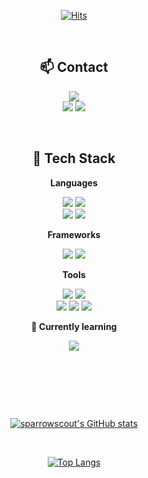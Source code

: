 <div align="center">
    

    
[![Hits](https://hits.seeyoufarm.com/api/count/incr/badge.svg?url=https%3A%2F%2Fgithub.com%2Fsparrowscout&count_bg=%230042FF&title_bg=%23000000&icon=&icon_color=%23E7E7E7&title=visits&edge_flat=false)](https://hits.seeyoufarm.com)
    
<br/>

## 📫 Contact

<p>
    
<a href="mailto:sparrowscout.0000@gmail.com"> <img src="https://img.shields.io/badge/sparrowscout.0000@gmail.com-005FF9?style=for-the-badge&logo=Mail.Ru&logoColor=ffffff"/></a><br/>
<a href="https://sparrowscout.github.io"> <img src="https://img.shields.io/badge/GitHub-181717?style=for-the-badge&logo=GitHub&logoColor=ffffff"/></a>
<a href="https://velog.io/@sparrowscout"> <img src="https://img.shields.io/badge/Velog-20C997?style=for-the-badge&logo=Velog&logoColor=ffffff"/></a>
 
  
  </p>
   
    
<br/>
    
    
    
## 🔭 Tech Stack

<p>
    
**Languages**


<img src="https://img.shields.io/badge/HTML-E34F26?style=for-the-badge&logo=HTML5&logoColor=white">
<img src="https://img.shields.io/badge/CSS-1572B6?style=for-the-badge&logo=CSS3&logoColor=white"> <br/>
<img src="https://img.shields.io/badge/JavaScript-F7DF1E?style=for-the-badge&logo=JavaScript&logoColor=000000"/>
<img src="https://img.shields.io/badge/TypeScript-3178C6?style=for-the-badge&logo=TypeScript&logoColor=ffffff"/>
  
</p>

<p>

**Frameworks**

<img src="https://img.shields.io/badge/React-61DAFB?style=for-the-badge&logo=React&logoColor=000000"/>
<img src="https://img.shields.io/badge/Next.js-000000?style=for-the-badge&logo=Next.js&logoColor=ffffff"/>

</p>

<p>

**Tools** 


<img src="https://img.shields.io/badge/GitHub-181717?style=for-the-badge&logo=GitHub&logoColor=ffffff"/>
<img src="https://img.shields.io/badge/Bitbucket-0052CC?style=for-the-badge&logo=Bitbucket&logoColor=ffffff"/><br/>
<img src="https://img.shields.io/badge/Github actions-000000?style=for-the-badge&logo=githubactions&logoColor=ffffff"/>
<img src="https://img.shields.io/badge/Docker-2496ED?style=for-the-badge&logo=Docker&logoColor=ffffff"/>
<img src="https://img.shields.io/badge/Jenkins-D24939?style=for-the-badge&logo=Jenkins&logoColor=ffffff"/>
</p>


<p>
    
**🌱 Currently learning**

<img src="https://img.shields.io/badge/babylonjs-BB464B?style=for-the-badge&logo=babylondotjs&logoColor=ffffff"/>


</p>

</p>

<br/>
<br/>

## 

<br/>
    
[![sparrowscout's GitHub stats](https://github-readme-stats.vercel.app/api?username=sparrowscout&show_icons=true&theme=graywhite)](https://github.com/sparrowscout/github-readme-stats)

<br/>
    
[![Top Langs](https://github-readme-stats.vercel.app/api/top-langs/?username=sparrowscout)](https://github.com/sparrowscout/github-readme-stats)


    
</div>
<!--
**sparrowscout/sparrowscout** is a ✨ _special_ ✨ repository because its `README.md` (this file) appears on your GitHub profile.

Here are some ideas to get you started:

- 🔭 I’m currently working on ...
- 🌱 I’m currently learning ...
- 👯 I’m looking to collaborate on ...
- 🤔 I’m looking for help with ...
- 💬 Ask me about ...
- 📫 How to reach me: ...
- 😄 Pronouns: ...
- ⚡ Fun fact: ...
-->

